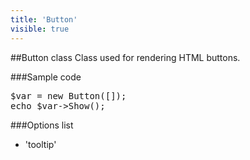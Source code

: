 ```yaml
---
title: 'Button'
visible: true
---
```


##Button class
Class used for rendering HTML buttons.

###Sample code
<pre>
$var = new Button([]);
echo $var->Show();
</pre>

###Options list

- 'tooltip'